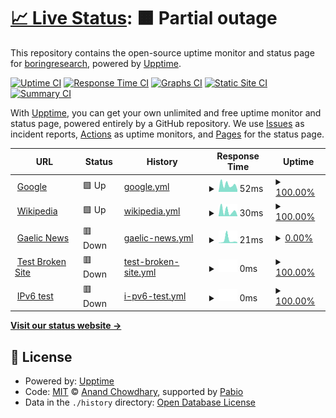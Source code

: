 # [📈 Live Status](https://boringresearch.github.io/upptime): <!--live status--> **🟧 Partial outage**

This repository contains the open-source uptime monitor and status page for [boringresearch](https://boringresearch.github.io/upptime), powered by [Upptime](https://github.com/upptime/upptime).

[![Uptime CI](https://github.com/boringresearch/upptime/workflows/Uptime%20CI/badge.svg)](https://github.com/boringresearch/upptime/actions?query=workflow%3A%22Uptime+CI%22)
[![Response Time CI](https://github.com/boringresearch/upptime/workflows/Response%20Time%20CI/badge.svg)](https://github.com/boringresearch/upptime/actions?query=workflow%3A%22Response+Time+CI%22)
[![Graphs CI](https://github.com/boringresearch/upptime/workflows/Graphs%20CI/badge.svg)](https://github.com/boringresearch/upptime/actions?query=workflow%3A%22Graphs+CI%22)
[![Static Site CI](https://github.com/boringresearch/upptime/workflows/Static%20Site%20CI/badge.svg)](https://github.com/boringresearch/upptime/actions?query=workflow%3A%22Static+Site+CI%22)
[![Summary CI](https://github.com/boringresearch/upptime/workflows/Summary%20CI/badge.svg)](https://github.com/boringresearch/upptime/actions?query=workflow%3A%22Summary+CI%22)

With [Upptime](https://upptime.js.org), you can get your own unlimited and free uptime monitor and status page, powered entirely by a GitHub repository. We use [Issues](https://github.com/boringresearch/upptime/issues) as incident reports, [Actions](https://github.com/boringresearch/upptime/actions) as uptime monitors, and [Pages](https://boringresearch.github.io/upptime) for the status page.

<!--start: status pages-->
<!-- This summary is generated by Upptime (https://github.com/upptime/upptime) -->
<!-- Do not edit this manually, your changes will be overwritten -->
<!-- prettier-ignore -->
| URL | Status | History | Response Time | Uptime |
| --- | ------ | ------- | ------------- | ------ |
| <img alt="" src="https://icons.duckduckgo.com/ip3/boringresearch.github.io.ico" height="13"> [Google](https://boringresearch.github.io/krai-issue-status/) | 🟩 Up | [google.yml](https://github.com/boringresearch/upptime/commits/HEAD/history/google.yml) | <details><summary><img alt="Response time graph" src="./graphs/google/response-time-week.png" height="20"> 52ms</summary><br><a href="https://boringresearch.github.io/upptime/history/google"><img alt="Response time 63" src="https://img.shields.io/endpoint?url=https%3A%2F%2Fraw.githubusercontent.com%2Fboringresearch%2Fupptime%2FHEAD%2Fapi%2Fgoogle%2Fresponse-time.json"></a><br><a href="https://boringresearch.github.io/upptime/history/google"><img alt="24-hour response time 35" src="https://img.shields.io/endpoint?url=https%3A%2F%2Fraw.githubusercontent.com%2Fboringresearch%2Fupptime%2FHEAD%2Fapi%2Fgoogle%2Fresponse-time-day.json"></a><br><a href="https://boringresearch.github.io/upptime/history/google"><img alt="7-day response time 52" src="https://img.shields.io/endpoint?url=https%3A%2F%2Fraw.githubusercontent.com%2Fboringresearch%2Fupptime%2FHEAD%2Fapi%2Fgoogle%2Fresponse-time-week.json"></a><br><a href="https://boringresearch.github.io/upptime/history/google"><img alt="30-day response time 63" src="https://img.shields.io/endpoint?url=https%3A%2F%2Fraw.githubusercontent.com%2Fboringresearch%2Fupptime%2FHEAD%2Fapi%2Fgoogle%2Fresponse-time-month.json"></a><br><a href="https://boringresearch.github.io/upptime/history/google"><img alt="1-year response time 63" src="https://img.shields.io/endpoint?url=https%3A%2F%2Fraw.githubusercontent.com%2Fboringresearch%2Fupptime%2FHEAD%2Fapi%2Fgoogle%2Fresponse-time-year.json"></a></details> | <details><summary><a href="https://boringresearch.github.io/upptime/history/google">100.00%</a></summary><a href="https://boringresearch.github.io/upptime/history/google"><img alt="All-time uptime 100.00%" src="https://img.shields.io/endpoint?url=https%3A%2F%2Fraw.githubusercontent.com%2Fboringresearch%2Fupptime%2FHEAD%2Fapi%2Fgoogle%2Fuptime.json"></a><br><a href="https://boringresearch.github.io/upptime/history/google"><img alt="24-hour uptime 100.00%" src="https://img.shields.io/endpoint?url=https%3A%2F%2Fraw.githubusercontent.com%2Fboringresearch%2Fupptime%2FHEAD%2Fapi%2Fgoogle%2Fuptime-day.json"></a><br><a href="https://boringresearch.github.io/upptime/history/google"><img alt="7-day uptime 100.00%" src="https://img.shields.io/endpoint?url=https%3A%2F%2Fraw.githubusercontent.com%2Fboringresearch%2Fupptime%2FHEAD%2Fapi%2Fgoogle%2Fuptime-week.json"></a><br><a href="https://boringresearch.github.io/upptime/history/google"><img alt="30-day uptime 100.00%" src="https://img.shields.io/endpoint?url=https%3A%2F%2Fraw.githubusercontent.com%2Fboringresearch%2Fupptime%2FHEAD%2Fapi%2Fgoogle%2Fuptime-month.json"></a><br><a href="https://boringresearch.github.io/upptime/history/google"><img alt="1-year uptime 100.00%" src="https://img.shields.io/endpoint?url=https%3A%2F%2Fraw.githubusercontent.com%2Fboringresearch%2Fupptime%2FHEAD%2Fapi%2Fgoogle%2Fuptime-year.json"></a></details>
| <img alt="" src="https://icons.duckduckgo.com/ip3/boringresearch.github.io.ico" height="13"> [Wikipedia](https://boringresearch.github.io/issue-status/) | 🟩 Up | [wikipedia.yml](https://github.com/boringresearch/upptime/commits/HEAD/history/wikipedia.yml) | <details><summary><img alt="Response time graph" src="./graphs/wikipedia/response-time-week.png" height="20"> 30ms</summary><br><a href="https://boringresearch.github.io/upptime/history/wikipedia"><img alt="Response time 38" src="https://img.shields.io/endpoint?url=https%3A%2F%2Fraw.githubusercontent.com%2Fboringresearch%2Fupptime%2FHEAD%2Fapi%2Fwikipedia%2Fresponse-time.json"></a><br><a href="https://boringresearch.github.io/upptime/history/wikipedia"><img alt="24-hour response time 7" src="https://img.shields.io/endpoint?url=https%3A%2F%2Fraw.githubusercontent.com%2Fboringresearch%2Fupptime%2FHEAD%2Fapi%2Fwikipedia%2Fresponse-time-day.json"></a><br><a href="https://boringresearch.github.io/upptime/history/wikipedia"><img alt="7-day response time 30" src="https://img.shields.io/endpoint?url=https%3A%2F%2Fraw.githubusercontent.com%2Fboringresearch%2Fupptime%2FHEAD%2Fapi%2Fwikipedia%2Fresponse-time-week.json"></a><br><a href="https://boringresearch.github.io/upptime/history/wikipedia"><img alt="30-day response time 38" src="https://img.shields.io/endpoint?url=https%3A%2F%2Fraw.githubusercontent.com%2Fboringresearch%2Fupptime%2FHEAD%2Fapi%2Fwikipedia%2Fresponse-time-month.json"></a><br><a href="https://boringresearch.github.io/upptime/history/wikipedia"><img alt="1-year response time 38" src="https://img.shields.io/endpoint?url=https%3A%2F%2Fraw.githubusercontent.com%2Fboringresearch%2Fupptime%2FHEAD%2Fapi%2Fwikipedia%2Fresponse-time-year.json"></a></details> | <details><summary><a href="https://boringresearch.github.io/upptime/history/wikipedia">100.00%</a></summary><a href="https://boringresearch.github.io/upptime/history/wikipedia"><img alt="All-time uptime 100.00%" src="https://img.shields.io/endpoint?url=https%3A%2F%2Fraw.githubusercontent.com%2Fboringresearch%2Fupptime%2FHEAD%2Fapi%2Fwikipedia%2Fuptime.json"></a><br><a href="https://boringresearch.github.io/upptime/history/wikipedia"><img alt="24-hour uptime 100.00%" src="https://img.shields.io/endpoint?url=https%3A%2F%2Fraw.githubusercontent.com%2Fboringresearch%2Fupptime%2FHEAD%2Fapi%2Fwikipedia%2Fuptime-day.json"></a><br><a href="https://boringresearch.github.io/upptime/history/wikipedia"><img alt="7-day uptime 100.00%" src="https://img.shields.io/endpoint?url=https%3A%2F%2Fraw.githubusercontent.com%2Fboringresearch%2Fupptime%2FHEAD%2Fapi%2Fwikipedia%2Fuptime-week.json"></a><br><a href="https://boringresearch.github.io/upptime/history/wikipedia"><img alt="30-day uptime 100.00%" src="https://img.shields.io/endpoint?url=https%3A%2F%2Fraw.githubusercontent.com%2Fboringresearch%2Fupptime%2FHEAD%2Fapi%2Fwikipedia%2Fuptime-month.json"></a><br><a href="https://boringresearch.github.io/upptime/history/wikipedia"><img alt="1-year uptime 100.00%" src="https://img.shields.io/endpoint?url=https%3A%2F%2Fraw.githubusercontent.com%2Fboringresearch%2Fupptime%2FHEAD%2Fapi%2Fwikipedia%2Fuptime-year.json"></a></details>
| <img alt="" src="https://icons.duckduckgo.com/ip3/boringresearch.github.io.ico" height="13"> [Gaelic News](https://boringresearch.github.io/Gaelic_research/new) | 🟥 Down | [gaelic-news.yml](https://github.com/boringresearch/upptime/commits/HEAD/history/gaelic-news.yml) | <details><summary><img alt="Response time graph" src="./graphs/gaelic-news/response-time-week.png" height="20"> 21ms</summary><br><a href="https://boringresearch.github.io/upptime/history/gaelic-news"><img alt="Response time 26" src="https://img.shields.io/endpoint?url=https%3A%2F%2Fraw.githubusercontent.com%2Fboringresearch%2Fupptime%2FHEAD%2Fapi%2Fgaelic-news%2Fresponse-time.json"></a><br><a href="https://boringresearch.github.io/upptime/history/gaelic-news"><img alt="24-hour response time 13" src="https://img.shields.io/endpoint?url=https%3A%2F%2Fraw.githubusercontent.com%2Fboringresearch%2Fupptime%2FHEAD%2Fapi%2Fgaelic-news%2Fresponse-time-day.json"></a><br><a href="https://boringresearch.github.io/upptime/history/gaelic-news"><img alt="7-day response time 21" src="https://img.shields.io/endpoint?url=https%3A%2F%2Fraw.githubusercontent.com%2Fboringresearch%2Fupptime%2FHEAD%2Fapi%2Fgaelic-news%2Fresponse-time-week.json"></a><br><a href="https://boringresearch.github.io/upptime/history/gaelic-news"><img alt="30-day response time 26" src="https://img.shields.io/endpoint?url=https%3A%2F%2Fraw.githubusercontent.com%2Fboringresearch%2Fupptime%2FHEAD%2Fapi%2Fgaelic-news%2Fresponse-time-month.json"></a><br><a href="https://boringresearch.github.io/upptime/history/gaelic-news"><img alt="1-year response time 26" src="https://img.shields.io/endpoint?url=https%3A%2F%2Fraw.githubusercontent.com%2Fboringresearch%2Fupptime%2FHEAD%2Fapi%2Fgaelic-news%2Fresponse-time-year.json"></a></details> | <details><summary><a href="https://boringresearch.github.io/upptime/history/gaelic-news">0.00%</a></summary><a href="https://boringresearch.github.io/upptime/history/gaelic-news"><img alt="All-time uptime 0.00%" src="https://img.shields.io/endpoint?url=https%3A%2F%2Fraw.githubusercontent.com%2Fboringresearch%2Fupptime%2FHEAD%2Fapi%2Fgaelic-news%2Fuptime.json"></a><br><a href="https://boringresearch.github.io/upptime/history/gaelic-news"><img alt="24-hour uptime 0.00%" src="https://img.shields.io/endpoint?url=https%3A%2F%2Fraw.githubusercontent.com%2Fboringresearch%2Fupptime%2FHEAD%2Fapi%2Fgaelic-news%2Fuptime-day.json"></a><br><a href="https://boringresearch.github.io/upptime/history/gaelic-news"><img alt="7-day uptime 0.00%" src="https://img.shields.io/endpoint?url=https%3A%2F%2Fraw.githubusercontent.com%2Fboringresearch%2Fupptime%2FHEAD%2Fapi%2Fgaelic-news%2Fuptime-week.json"></a><br><a href="https://boringresearch.github.io/upptime/history/gaelic-news"><img alt="30-day uptime 0.00%" src="https://img.shields.io/endpoint?url=https%3A%2F%2Fraw.githubusercontent.com%2Fboringresearch%2Fupptime%2FHEAD%2Fapi%2Fgaelic-news%2Fuptime-month.json"></a><br><a href="https://boringresearch.github.io/upptime/history/gaelic-news"><img alt="1-year uptime 0.00%" src="https://img.shields.io/endpoint?url=https%3A%2F%2Fraw.githubusercontent.com%2Fboringresearch%2Fupptime%2FHEAD%2Fapi%2Fgaelic-news%2Fuptime-year.json"></a></details>
| <img alt="" src="https://icons.duckduckgo.com/ip3/thissitedoesnotexist.koj.co.ico" height="13"> [Test Broken Site](https://thissitedoesnotexist.koj.co) | 🟥 Down | [test-broken-site.yml](https://github.com/boringresearch/upptime/commits/HEAD/history/test-broken-site.yml) | <details><summary><img alt="Response time graph" src="./graphs/test-broken-site/response-time-week.png" height="20"> 0ms</summary><br><a href="https://boringresearch.github.io/upptime/history/test-broken-site"><img alt="Response time 0" src="https://img.shields.io/endpoint?url=https%3A%2F%2Fraw.githubusercontent.com%2Fboringresearch%2Fupptime%2FHEAD%2Fapi%2Ftest-broken-site%2Fresponse-time.json"></a><br><a href="https://boringresearch.github.io/upptime/history/test-broken-site"><img alt="24-hour response time 0" src="https://img.shields.io/endpoint?url=https%3A%2F%2Fraw.githubusercontent.com%2Fboringresearch%2Fupptime%2FHEAD%2Fapi%2Ftest-broken-site%2Fresponse-time-day.json"></a><br><a href="https://boringresearch.github.io/upptime/history/test-broken-site"><img alt="7-day response time 0" src="https://img.shields.io/endpoint?url=https%3A%2F%2Fraw.githubusercontent.com%2Fboringresearch%2Fupptime%2FHEAD%2Fapi%2Ftest-broken-site%2Fresponse-time-week.json"></a><br><a href="https://boringresearch.github.io/upptime/history/test-broken-site"><img alt="30-day response time 0" src="https://img.shields.io/endpoint?url=https%3A%2F%2Fraw.githubusercontent.com%2Fboringresearch%2Fupptime%2FHEAD%2Fapi%2Ftest-broken-site%2Fresponse-time-month.json"></a><br><a href="https://boringresearch.github.io/upptime/history/test-broken-site"><img alt="1-year response time 0" src="https://img.shields.io/endpoint?url=https%3A%2F%2Fraw.githubusercontent.com%2Fboringresearch%2Fupptime%2FHEAD%2Fapi%2Ftest-broken-site%2Fresponse-time-year.json"></a></details> | <details><summary><a href="https://boringresearch.github.io/upptime/history/test-broken-site">100.00%</a></summary><a href="https://boringresearch.github.io/upptime/history/test-broken-site"><img alt="All-time uptime 100.00%" src="https://img.shields.io/endpoint?url=https%3A%2F%2Fraw.githubusercontent.com%2Fboringresearch%2Fupptime%2FHEAD%2Fapi%2Ftest-broken-site%2Fuptime.json"></a><br><a href="https://boringresearch.github.io/upptime/history/test-broken-site"><img alt="24-hour uptime 100.00%" src="https://img.shields.io/endpoint?url=https%3A%2F%2Fraw.githubusercontent.com%2Fboringresearch%2Fupptime%2FHEAD%2Fapi%2Ftest-broken-site%2Fuptime-day.json"></a><br><a href="https://boringresearch.github.io/upptime/history/test-broken-site"><img alt="7-day uptime 100.00%" src="https://img.shields.io/endpoint?url=https%3A%2F%2Fraw.githubusercontent.com%2Fboringresearch%2Fupptime%2FHEAD%2Fapi%2Ftest-broken-site%2Fuptime-week.json"></a><br><a href="https://boringresearch.github.io/upptime/history/test-broken-site"><img alt="30-day uptime 100.00%" src="https://img.shields.io/endpoint?url=https%3A%2F%2Fraw.githubusercontent.com%2Fboringresearch%2Fupptime%2FHEAD%2Fapi%2Ftest-broken-site%2Fuptime-month.json"></a><br><a href="https://boringresearch.github.io/upptime/history/test-broken-site"><img alt="1-year uptime 100.00%" src="https://img.shields.io/endpoint?url=https%3A%2F%2Fraw.githubusercontent.com%2Fboringresearch%2Fupptime%2FHEAD%2Fapi%2Ftest-broken-site%2Fuptime-year.json"></a></details>
| <img alt="" src="https://icons.duckduckgo.com/ip3/null.ico" height="13"> [IPv6 test](forwardemail.net) | 🟥 Down | [i-pv6-test.yml](https://github.com/boringresearch/upptime/commits/HEAD/history/i-pv6-test.yml) | <details><summary><img alt="Response time graph" src="./graphs/i-pv6-test/response-time-week.png" height="20"> 0ms</summary><br><a href="https://boringresearch.github.io/upptime/history/i-pv6-test"><img alt="Response time 0" src="https://img.shields.io/endpoint?url=https%3A%2F%2Fraw.githubusercontent.com%2Fboringresearch%2Fupptime%2FHEAD%2Fapi%2Fi-pv6-test%2Fresponse-time.json"></a><br><a href="https://boringresearch.github.io/upptime/history/i-pv6-test"><img alt="24-hour response time 0" src="https://img.shields.io/endpoint?url=https%3A%2F%2Fraw.githubusercontent.com%2Fboringresearch%2Fupptime%2FHEAD%2Fapi%2Fi-pv6-test%2Fresponse-time-day.json"></a><br><a href="https://boringresearch.github.io/upptime/history/i-pv6-test"><img alt="7-day response time 0" src="https://img.shields.io/endpoint?url=https%3A%2F%2Fraw.githubusercontent.com%2Fboringresearch%2Fupptime%2FHEAD%2Fapi%2Fi-pv6-test%2Fresponse-time-week.json"></a><br><a href="https://boringresearch.github.io/upptime/history/i-pv6-test"><img alt="30-day response time 0" src="https://img.shields.io/endpoint?url=https%3A%2F%2Fraw.githubusercontent.com%2Fboringresearch%2Fupptime%2FHEAD%2Fapi%2Fi-pv6-test%2Fresponse-time-month.json"></a><br><a href="https://boringresearch.github.io/upptime/history/i-pv6-test"><img alt="1-year response time 0" src="https://img.shields.io/endpoint?url=https%3A%2F%2Fraw.githubusercontent.com%2Fboringresearch%2Fupptime%2FHEAD%2Fapi%2Fi-pv6-test%2Fresponse-time-year.json"></a></details> | <details><summary><a href="https://boringresearch.github.io/upptime/history/i-pv6-test">100.00%</a></summary><a href="https://boringresearch.github.io/upptime/history/i-pv6-test"><img alt="All-time uptime 100.00%" src="https://img.shields.io/endpoint?url=https%3A%2F%2Fraw.githubusercontent.com%2Fboringresearch%2Fupptime%2FHEAD%2Fapi%2Fi-pv6-test%2Fuptime.json"></a><br><a href="https://boringresearch.github.io/upptime/history/i-pv6-test"><img alt="24-hour uptime 100.00%" src="https://img.shields.io/endpoint?url=https%3A%2F%2Fraw.githubusercontent.com%2Fboringresearch%2Fupptime%2FHEAD%2Fapi%2Fi-pv6-test%2Fuptime-day.json"></a><br><a href="https://boringresearch.github.io/upptime/history/i-pv6-test"><img alt="7-day uptime 100.00%" src="https://img.shields.io/endpoint?url=https%3A%2F%2Fraw.githubusercontent.com%2Fboringresearch%2Fupptime%2FHEAD%2Fapi%2Fi-pv6-test%2Fuptime-week.json"></a><br><a href="https://boringresearch.github.io/upptime/history/i-pv6-test"><img alt="30-day uptime 100.00%" src="https://img.shields.io/endpoint?url=https%3A%2F%2Fraw.githubusercontent.com%2Fboringresearch%2Fupptime%2FHEAD%2Fapi%2Fi-pv6-test%2Fuptime-month.json"></a><br><a href="https://boringresearch.github.io/upptime/history/i-pv6-test"><img alt="1-year uptime 100.00%" src="https://img.shields.io/endpoint?url=https%3A%2F%2Fraw.githubusercontent.com%2Fboringresearch%2Fupptime%2FHEAD%2Fapi%2Fi-pv6-test%2Fuptime-year.json"></a></details>

<!--end: status pages-->

[**Visit our status website →**](https://boringresearch.github.io/upptime)

## 📄 License

- Powered by: [Upptime](https://github.com/upptime/upptime)
- Code: [MIT](./LICENSE) © [Anand Chowdhary](https://anandchowdhary.com), supported by [Pabio](https://pabio.com)
- Data in the `./history` directory: [Open Database License](https://opendatacommons.org/licenses/odbl/1-0/)
